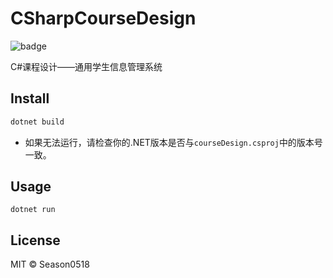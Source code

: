 # CSharpCourseDesign

![badge](https://img.shields.io/badge/.NET-512BD4?style=for-the-badge&logo=dotnet&logoColor=white)

C#课程设计——通用学生信息管理系统

## Install

``` sh
dotnet build
```

- 如果无法运行，请检查你的.NET版本是否与`courseDesign.csproj`中的版本号一致。

## Usage

```
dotnet run
```

## License

MIT © Season0518


